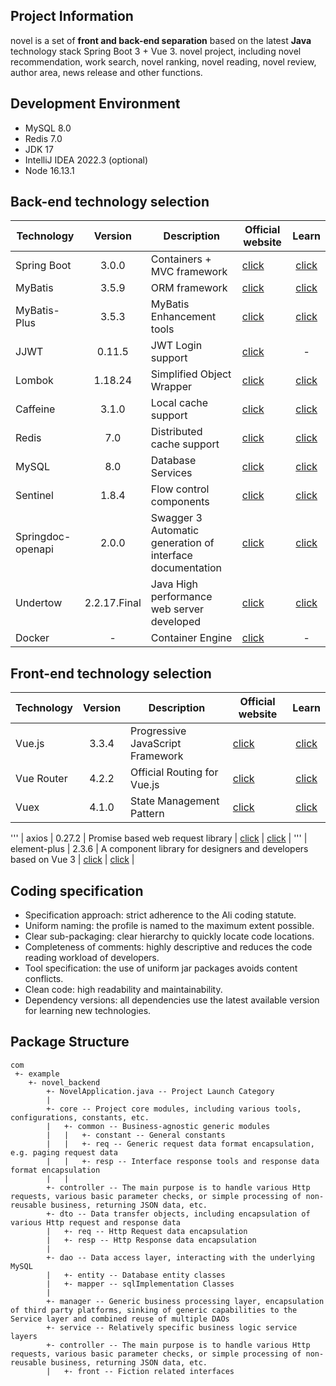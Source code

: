## Project Information

novel is a set of **front and back-end separation** based on the latest **Java** technology stack Spring Boot 3 + Vue 3.
novel project, including novel recommendation, work search, novel ranking, novel reading, novel review, author area, news release and other functions.

## Development Environment

- MySQL 8.0
- Redis 7.0
- JDK 17
- IntelliJ IDEA 2022.3 (optional)
- Node 16.13.1

## Back-end technology selection

| Technology            |   Version    | Description         | Official website                                                   |                                        Learn                                        |
|-------------------|:------------:|---------------------|------------------------------------------------------|:-----------------------------------------------------------------------------------:|
| Spring Boot       |    3.0.0     | Containers + MVC framework         | [click](https://spring.io/projects/spring-boot)      |        [click](https://docs.spring.io/spring-boot/docs/3.0.0/reference/html)        |
| MyBatis           |    3.5.9     | ORM framework              | [click](http://www.mybatis.org)                         |                [click](https://mybatis.org/mybatis-3/zh/index.html)                 |
| MyBatis-Plus      |    3.5.3     | MyBatis Enhancement tools        | [click](https://baomidou.com/)                          |                     [click](https://baomidou.com/pages/24112f/)                     |
| JJWT              |    0.11.5    | JWT Login support           | [click](https://github.com/jwtk/jjwt)                   |                                          -                                          |
| Lombok            |   1.18.24    | Simplified Object Wrapper            | [click](https://github.com/projectlombok/lombok)        |                   [click](https://projectlombok.org/features/all)                   |
| Caffeine          |    3.1.0     | Local cache support              | [click](https://github.com/ben-manes/caffeine)          |           [click](https://github.com/ben-manes/caffeine/wiki/Home-zh-CN)            |
| Redis             |     7.0      | Distributed cache support             | [click](https://redis.io)                               |                           [click](https://redis.io/docs)                            |
| MySQL             |     8.0      | Database Services               | [click](https://www.mysql.com)                          | [click](https://docs.oracle.com/en-us/iaas/mysql-database/doc/getting-started.html) |
| Sentinel          |    1.8.4     | Flow control components              | [click](https://github.com/alibaba/Sentinel)            |        [click](https://github.com/alibaba/Sentinel/wiki/%E4%B8%BB%E9%A1%B5)         |
| Springdoc-openapi |    2.0.0     | Swagger 3 Automatic generation of interface documentation  | [click](https://github.com/springdoc/springdoc-openapi) |                           [click](https://springdoc.org/)                           |
| Undertow          | 2.2.17.Final | Java High performance web server developed | [click](https://undertow.io)                            |                   [click](https://undertow.io/documentation.html)                   |
| Docker            |      -       | Container Engine              | [click](https://www.docker.com/)                        |                                          -                                          |


## Front-end technology selection

| Technology            |   Version    | Description         | Official website                                                   |                                        Learn                                        |
| :----------------- | :-----: | -------------------------- | --------------------------------------- | :-------------------------------------------------: |
| Vue.js        |  3.3.4  | Progressive JavaScript Framework | [click](https://vuejs.org)  |   [click](https://staging-cn.vuejs.org/guide/introduction.html)    |
| Vue Router            |  4.2.2  | Official Routing for Vue.js                    | [click](https://router.vuejs.org)                  | [click](https://router.vuejs.org/zh/guide/) |
| Vuex            |  4.1.0  | State Management Pattern         | [click](https://vuex.vuejs.org/)              |  [click](https://vuex.vuejs.org/guide/) |
'''
| axios       |  0.27.2  | Promise based web request library               | [click](https://axios-http.com)                  |     [click](https://axios-http.com/zh/docs/intro)      |
'''
| element-plus               | 2.3.6  | A component library for designers and developers based on Vue 3   | [click](https://element-plus.org)            |   [click](https://element-plus.org/zh-CN/guide/design.html)   |

## Coding specification

- Specification approach: strict adherence to the Ali coding statute.
- Uniform naming: the profile is named to the maximum extent possible.
- Clear sub-packaging: clear hierarchy to quickly locate code locations.
- Completeness of comments: highly descriptive and reduces the code reading workload of developers.
- Tool specification: the use of uniform jar packages avoids content conflicts.
- Clean code: high readability and maintainability.
- Dependency versions: all dependencies use the latest available version for learning new technologies.

## Package Structure

```
com
 +- example
    +- novel_backend
        +- NovelApplication.java -- Project Launch Category
        |
        +- core -- Project core modules, including various tools, configurations, constants, etc.
        |   +- common -- Business-agnostic generic modules
        |   |   +- constant -- General constants 
        |   |   +- req -- Generic request data format encapsulation, e.g. paging request data
        |   |   +- resp -- Interface response tools and response data format encapsulation
        |   |     
        +- controller -- The main purpose is to handle various Http requests, various basic parameter checks, or simple processing of non-reusable business, returning JSON data, etc.
        +- dto -- Data transfer objects, including encapsulation of various Http request and response data
        |   +- req -- Http Request data encapsulation
        |   +- resp -- Http Response data encapsulation
        |
        +- dao -- Data access layer, interacting with the underlying MySQL
        |   +- entity -- Database entity classes
        |   +- mapper -- sqlImplementation Classes
        |
        +- manager -- Generic business processing layer, encapsulation of third party platforms, sinking of generic capabilities to the Service layer and combined reuse of multiple DAOs
        +- service -- Relatively specific business logic service layers
        +- controller -- The main purpose is to handle various Http requests, various basic parameter checks, or simple processing of non-reusable business, returning JSON data, etc.
        |   +- front -- Fiction related interfaces


```
